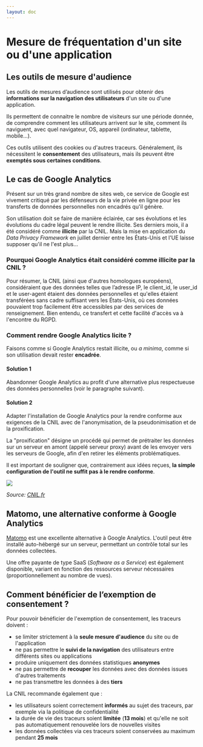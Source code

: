 ```yaml
---
layout: doc
---
```


# Mesure de fréquentation d'un site ou d'une application

## Les outils de mesure d'audience

Les outils de mesures d’audience sont utilisés pour obtenir des **informations sur la navigation des utilisateurs** d'un site ou d'une application.

Ils permettent de connaitre le nombre de visiteurs sur une période donnée, de comprendre comment les utilisateurs arrivent sur le site, comment ils naviguent,
avec quel navigateur, OS, appareil (ordinateur, tablette, mobile...).

Ces outils utilisent des cookies ou d'autres traceurs. Généralement, ils nécessitent le **consentement** des utilisateurs, 
mais ils peuvent être **exemptés sous certaines conditions**.

## Le cas de Google Analytics

Présent sur un très grand nombre de sites web, ce service de Google est vivement critiqué par les défenseurs de la vie privée en ligne pour 
les transferts de données personnelles non encadrés qu'il génère.

Son utilisation doit se faire de manière éclairée, car ses évolutions et les évolutions du cadre légal peuvent le rendre illicite.
Ses derniers mois, il a été considéré comme **illicite** par la CNIL. Mais la mise en application du *Data Privacy Framework* en juillet dernier entre les États-Unis et l'UE
laisse supposer qu'il ne l'est plus...

### Pourquoi Google Analytics était considéré comme illicite par la CNIL ?

Pour résumer, la CNIL (ainsi que d'autres homologues européens), considéraient que des données telles que l’adresse IP, le client_id, le user_id et le user-agent étaient des données personnelles
et qu'elles étaient transférées sans cadre suffisant vers les États-Unis, où ces données pouvaient trop facilement être accessibles par des services de renseignement.
Bien entendu, ce transfert et cette facilité d'accès va à l'encontre du RGPD.

### Comment rendre Google Analytics licite ?

Faisons comme si Google Analytics restait illicite, ou *a minima*, comme si son utilisation devait rester **encadrée**.

#### Solution 1

Abandonner Google Analytics au profit d'une alternative plus respectueuse des données personnelles (voir le paragraphe suivant).

#### Solution 2

Adapter l'installation de Google Analytics pour la rendre conforme aux exigences de la CNIL avec de l'anonymisation, de la pseudonimisation et de la proxification.

La "proxification" désigne un procédé qui permet de prétraiter les données sur un serveur en amont (appelé serveur proxy) avant de les envoyer vers les serveurs de Google,
afin d'en retirer les éléments problématiques.

Il est important de souligner que, contrairement aux idées reçues, **la simple configuration de l'outil ne suffit pas à le rendre conforme**.

![](https://www.cnil.fr/sites/cnil/files/thumbnails/image/analytics-proxy.png)

*Source: [CNIL.fr](https://www.cnil.fr/fr/mesure-daudience-et-transferts-de-donnees-comment-mettre-son-outil-de-mesure-daudience-en-conformite)*

## Matomo, une alternative conforme à Google Analytics

[Matomo](https://fr.matomo.org/) est une excellente alternative à Google Analytics. L'outil peut être installé auto-hébergé sur un serveur, permettant un contrôle total sur les données collectées.

Une offre payante de type SaaS (*Software as a Service*) est également disponible, variant en fonction des ressources serveur nécessaires (proportionnellement au nombre de vues).

## Comment bénéficier de l’exemption de consentement ?

Pour pouvoir bénéficier de l'exemption de consentement, les traceurs doivent :

- se limiter strictement à la **seule mesure d'audience** du site ou de l'application 
- ne pas permettre le **suivi de la navigation** des utilisateurs entre différents sites ou applications
- produire uniquement des données statistiques **anonymes**
- ne pas permettre de **recouper** les données avec des données issues d'autres traitements
- ne pas transmettre les données à des **tiers**

La CNIL recommande également que :

- les utilisateurs soient correctement **informés** au sujet des traceurs, par exemple via la politique de confidentialité
- la durée de vie des traceurs soient **limitée** (**13 mois**) et qu'elle ne soit pas automatiquement renouvelée lors de nouvelles visites
- les données collectées via ces traceurs soient conservées au maximum pendant **25 mois**